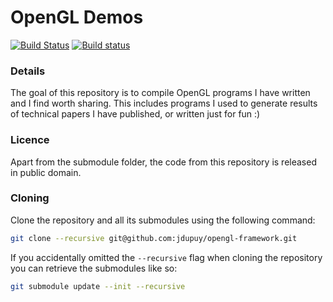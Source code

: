 # OpenGL Demos

[![Build Status](https://travis-ci.org/jdupuy/opengl-framework.svg?branch=master)](https://travis-ci.org/jdupuy/opengl-framework)
[![Build status](https://ci.appveyor.com/api/projects/status/19er6t9j73qx1jvs?svg=true)](https://ci.appveyor.com/project/jdupuy/opengl-framework)

### Details

The goal of this repository is to compile OpenGL programs I have written and I find worth sharing. This includes programs I used to generate results of technical papers I have published, or written just for fun :)

### Licence

Apart from the submodule folder, the code from this repository is released in public domain.

### Cloning

Clone the repository and all its submodules using the following command:
```sh
git clone --recursive git@github.com:jdupuy/opengl-framework.git
```

If you accidentally omitted the `--recursive` flag when cloning the repository you can retrieve the submodules like so:
```sh
git submodule update --init --recursive
```





